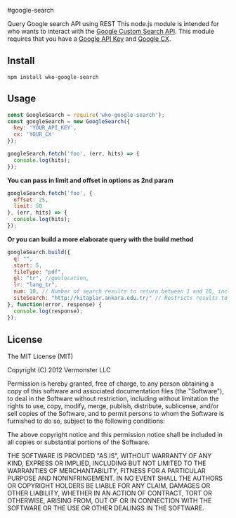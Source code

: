 #google-search

Query Google search API using REST
This node.js module is intended for who wants to interact with the [Google Custom Search API](https://developers.google.com/custom-search/v1/using_rest). This module requires that you have a [Google API Key](https://code.google.com/apis/console/) and [Google CX](http://www.google.com/cse/manage/create).

## Install

```
npm install wko-google-search
```

## Usage

```js
const GoogleSearch = require('wko-google-search');
const googleSearch = new GoogleSearch({
  key: 'YOUR_API_KEY',
  cx: 'YOUR_CX'
});

googleSearch.fetch('foo', (err, hits) => {
  console.log(hits);
});
```

**You can pass in limit and offset in options as 2nd param**

```js
googleSearch.fetch('foo', {
  offset: 25,
  limit: 50
}, (err, hits) => {
  console.log(hits);
});
```


**Or you can build a more elaborate query with the build method**

```js
googleSearch.build({
  q: "",
  start: 5,
  fileType: "pdf",
  gl: "tr", //geolocation,
  lr: "lang_tr",
  num: 10, // Number of search results to return between 1 and 10, inclusive
  siteSearch: "http://kitaplar.ankara.edu.tr/" // Restricts results to URLs from a specified site
}, function(error, response) {
  console.log(response);
});
```

## License

The MIT License (MIT)

Copyright (C) 2012 Vermonster LLC

Permission is hereby granted, free of charge, to any person obtaining a copy of
this software and associated documentation files (the "Software"), to deal in
the Software without restriction, including without limitation the rights to
use, copy, modify, merge, publish, distribute, sublicense, and/or sell copies
of the Software, and to permit persons to whom the Software is furnished to do
so, subject to the following conditions:

The above copyright notice and this permission notice shall be included in all
copies or substantial portions of the Software.

THE SOFTWARE IS PROVIDED "AS IS", WITHOUT WARRANTY OF ANY KIND, EXPRESS OR
IMPLIED, INCLUDING BUT NOT LIMITED TO THE WARRANTIES OF MERCHANTABILITY,
FITNESS FOR A PARTICULAR PURPOSE AND NONINFRINGEMENT. IN NO EVENT SHALL THE
AUTHORS OR COPYRIGHT HOLDERS BE LIABLE FOR ANY CLAIM, DAMAGES OR OTHER
LIABILITY, WHETHER IN AN ACTION OF CONTRACT, TORT OR OTHERWISE, ARISING FROM,
OUT OF OR IN CONNECTION WITH THE SOFTWARE OR THE USE OR OTHER DEALINGS IN THE
SOFTWARE.

